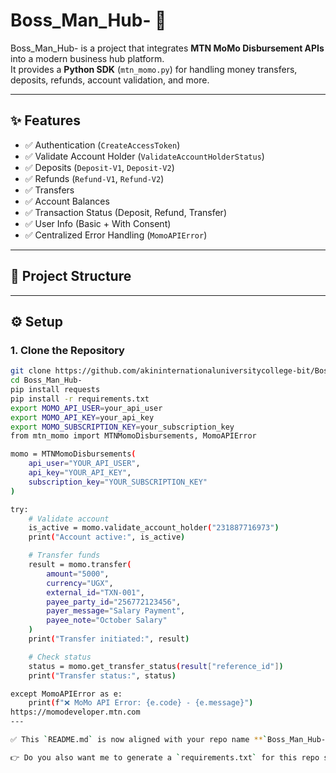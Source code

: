 # Boss_Man_Hub- 🚀

Boss_Man_Hub- is a project that integrates **MTN MoMo Disbursement APIs** into a modern business hub platform.  
It provides a **Python SDK** (`mtn_momo.py`) for handling money transfers, deposits, refunds, account validation, and more.  

---

## ✨ Features
- ✅ Authentication (`CreateAccessToken`)
- ✅ Validate Account Holder (`ValidateAccountHolderStatus`)
- ✅ Deposits (`Deposit-V1`, `Deposit-V2`)
- ✅ Refunds (`Refund-V1`, `Refund-V2`)
- ✅ Transfers
- ✅ Account Balances
- ✅ Transaction Status (Deposit, Refund, Transfer)
- ✅ User Info (Basic + With Consent)
- ✅ Centralized Error Handling (`MomoAPIError`)

---

## 📂 Project Structure
---

## ⚙️ Setup

### 1. Clone the Repository
```bash
git clone https://github.com/akininternationaluniversitycollege-bit/Boss_Man_Hub-.git
cd Boss_Man_Hub-
pip install requests
pip install -r requirements.txt
export MOMO_API_USER=your_api_user
export MOMO_API_KEY=your_api_key
export MOMO_SUBSCRIPTION_KEY=your_subscription_key
from mtn_momo import MTNMomoDisbursements, MomoAPIError

momo = MTNMomoDisbursements(
    api_user="YOUR_API_USER",
    api_key="YOUR_API_KEY",
    subscription_key="YOUR_SUBSCRIPTION_KEY"
)

try:
    # Validate account
    is_active = momo.validate_account_holder("231887716973")
    print("Account active:", is_active)

    # Transfer funds
    result = momo.transfer(
        amount="5000",
        currency="UGX",
        external_id="TXN-001",
        payee_party_id="256772123456",
        payer_message="Salary Payment",
        payee_note="October Salary"
    )
    print("Transfer initiated:", result)

    # Check status
    status = momo.get_transfer_status(result["reference_id"])
    print("Transfer status:", status)

except MomoAPIError as e:
    print(f"❌ MoMo API Error: {e.code} - {e.message}")
https://momodeveloper.mtn.com
---

✅ This `README.md` is now aligned with your repo name **`Boss_Man_Hub-`**.  

👉 Do you also want me to generate a `requirements.txt` for this repo so that anyone can just run `pip install -r requirements.txt` in Termux or Linux?
